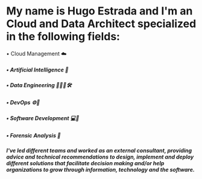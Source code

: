 # My name is Hugo Estrada and I'm an Cloud and Data Architect specialized in the following fields: 

• Cloud Management ☁️
##### • Artificial Intelligence 🤖
##### • Data Engineering 🧑🏻‍💻🛠️
##### • DevOps ⚙️🦾
##### • Software Development 💻💾
##### • Forensic Analysis 🧐

##### I've led different teams and worked as an external consultant, providing advice and technical recommendations to design, implement and deploy different solutions that facilitate decision making and/or help organizations to grow through information, technology and the software.
